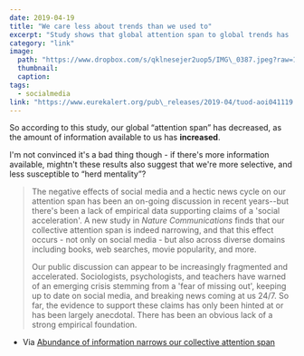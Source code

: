 ```yaml
---
date: 2019-04-19
title: "We care less about trends than we used to"
excerpt: "Study shows that global attention span to global trends has ... globally decreased"
category: "link"
image:
  path: "https://www.dropbox.com/s/qklnesejer2uop5/IMG\_0387.jpeg?raw=1"
  thumbnail:
  caption:
tags: 
  - socialmedia
link: "https://www.eurekalert.org/pub\_releases/2019-04/tuod-aoi041119.php"
---
```


So according to this study, our global “attention span” has decreased, as the amount of information available to us has **increased**.

I'm not convinced it's a bad thing though - if there's more information available, mightn't these results also suggest that we're more selective, and less susceptible to “herd mentality”?

> The negative effects of social media and a hectic news cycle on our attention span has been an on-going discussion in recent years--but there's been a lack of empirical data supporting claims of a 'social acceleration'. A new study in _Nature Communications_ finds that our collective attention span is indeed narrowing, and that this effect occurs - not only on social media - but also across diverse domains including books, web searches, movie popularity, and more.
> 
> Our public discussion can appear to be increasingly fragmented and accelerated. Sociologists, psychologists, and teachers have warned of an emerging crisis stemming from a 'fear of missing out', keeping up to date on social media, and breaking news coming at us 24/7. So far, the evidence to support these claims has only been hinted at or has been largely anecdotal. There has been an obvious lack of a strong empirical foundation.

- Via [Abundance of information narrows our collective attention span][1]

[1]:	https://www.eurekalert.org/pub_releases/2019-04/tuod-aoi041119.php